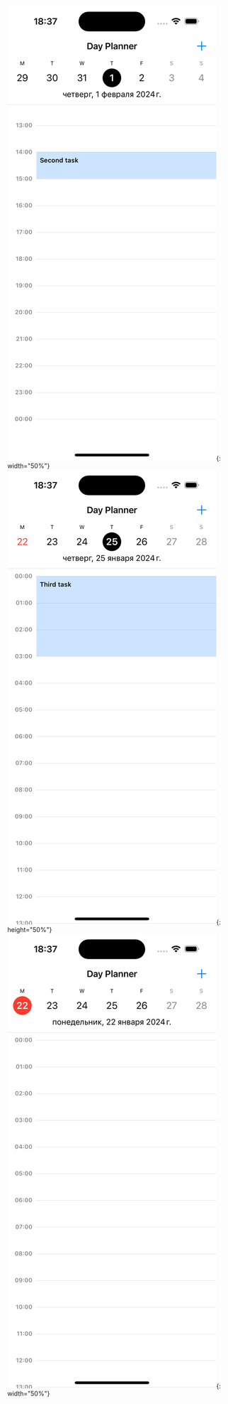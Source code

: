 ![alt text](https://github.com/maladetska/DayPlanner/blob/main/Screenshots/1.png){: width="50%"}
![alt text](https://github.com/maladetska/DayPlanner/blob/main/Screenshots/2.png){: height="50%"}
![alt text](https://github.com/maladetska/DayPlanner/blob/main/Screenshots/3.png){: width="50%"}
